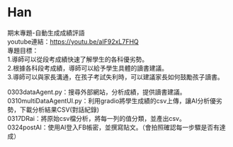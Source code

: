 # Han
期末專題-自動生成成績評語<br>
youtube連結：https://youtu.be/aIF92xL7FHQ<br>
專題目標：<br>
1.導師可以從段考成績快速了解學生的各科優劣勢。<br>
2.根據各科段考成績，導師可以給予學生具體的讀書建議。<br>
3.導師可以與家長溝通，在孩子考試失利時，可以建議家長如何鼓勵孩子讀書。<br>




0303dataAgent.py：搜尋外部網站，分析成績，提供讀書建議。<br>
0310multiDataAgentUI.py：利用gradio將學生成績的csv上傳，讓AI分析優劣勢，下載分析結果CSV(對話紀錄)<br>
0317DRai：將原始csv檔分析，將每一列的值分類，並產出csv。<br>
0324postAI：使用AI登入FB帳密，並撰寫貼文。（會拍照確認每一步驟是否有達成）
